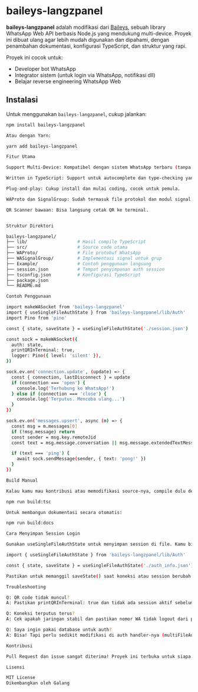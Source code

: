 # baileys-langzpanel

**baileys-langzpanel** adalah modifikasi dari [Baileys](https://github.com/WhiskeySockets/Baileys), sebuah library WhatsApp Web API berbasis Node.js yang mendukung multi-device. Proyek ini dibuat ulang agar lebih mudah digunakan dan dipahami, dengan penambahan dokumentasi, konfigurasi TypeScript, dan struktur yang rapi.

Proyek ini cocok untuk:
- Developer bot WhatsApp
- Integrator sistem (untuk login via WhatsApp, notifikasi dll)
- Belajar reverse engineering WhatsApp Web

## Instalasi

Untuk menggunakan `baileys-langzpanel`, cukup jalankan:

```bash
npm install baileys-langzpanel

Atau dengan Yarn:

yarn add baileys-langzpanel

Fitur Utama

Support Multi-Device: Kompatibel dengan sistem WhatsApp terbaru (tanpa QR berkala).

Written in TypeScript: Support untuk autocomplete dan type-checking yang lengkap.

Plug-and-play: Cukup install dan mulai coding, cocok untuk pemula.

WAProto dan SignalGroup: Sudah termasuk file protokol dan modul signal.

QR Scanner bawaan: Bisa langsung cetak QR ke terminal.


Struktur Direktori

baileys-langzpanel/
├── lib/                   # Hasil compile TypeScript
├── src/                   # Source code utama
├── WAProto/               # File protobuf WhatsApp
├── WASignalGroup/         # Implementasi signal untuk grup
├── Example/               # Contoh penggunaan langsung
├── session.json           # Tempat penyimpanan auth session
├── tsconfig.json          # Konfigurasi TypeScript
├── package.json
└── README.md

Contoh Penggunaan

import makeWASocket from 'baileys-langzpanel'
import { useSingleFileAuthState } from 'baileys-langzpanel/lib/Auth'
import Pino from 'pino'

const { state, saveState } = useSingleFileAuthState('./session.json')

const sock = makeWASocket({
  auth: state,
  printQRInTerminal: true,
  logger: Pino({ level: 'silent' }),
})

sock.ev.on('connection.update', (update) => {
  const { connection, lastDisconnect } = update
  if (connection === 'open') {
    console.log('Terhubung ke WhatsApp!')
  } else if (connection === 'close') {
    console.log('Terputus. Mencoba ulang...')
  }
})

sock.ev.on('messages.upsert', async (m) => {
  const msg = m.messages[0]
  if (!msg.message) return
  const sender = msg.key.remoteJid
  const text = msg.message.conversation || msg.message.extendedTextMessage?.text

  if (text === 'ping') {
    await sock.sendMessage(sender, { text: 'pong!' })
  }
})

Build Manual

Kalau kamu mau kontribusi atau memodifikasi source-nya, compile dulu dengan:

npm run build:tsc

Untuk membangun dokumentasi secara otomatis:

npm run build:docs

Cara Menyimpan Session Login

Gunakan useSingleFileAuthState untuk menyimpan session di file. Kamu bisa juga ganti dengan database jika lebih kompleks.

import { useSingleFileAuthState } from 'baileys-langzpanel/lib/Auth'

const { state, saveState } = useSingleFileAuthState('./auth_info.json')

Pastikan untuk memanggil saveState() saat koneksi atau session berubah agar data tersimpan.

Troubleshooting

Q: QR code tidak muncul?
A: Pastikan printQRInTerminal: true dan tidak ada session aktif sebelumnya.

Q: Koneksi terputus terus?
A: Cek apakah jaringan stabil dan pastikan nomor WA tidak logout dari perangkat.

Q: Saya ingin pakai database untuk auth?
A: Bisa! Tapi perlu sedikit modifikasi di auth handler-nya (multiFileAuthState, custom adapter, dll).

Kontribusi

Pull Request dan issue sangat diterima! Proyek ini terbuka untuk siapa saja yang ingin membantu memperbaiki bugs, menambah fitur, atau memperbarui dokumentasi.

Lisensi

MIT License
Dikembangkan oleh Galang
